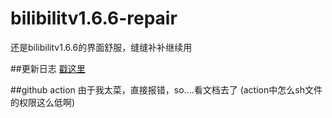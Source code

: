 # bilibilitv1.6.6-repair
还是bilibilitv1.6.6的界面舒服，缝缝补补继续用

##更新日志
[戳这里](https://github.com/qidian55/bilibilitv1.6.6-repair)

##github action
由于我太菜，直接报错，so....看文档去了
(action中怎么sh文件的权限这么低啊)
